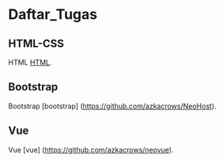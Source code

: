 # Daftar_Tugas


## HTML-CSS

HTML [HTML](https://github.com/azkacrows/Belajar-HTML).

## Bootstrap

Bootstrap [bootstrap] (https://github.com/azkacrows/NeoHost).

## Vue

Vue [vue] (https://github.com/azkacrows/neovue).
